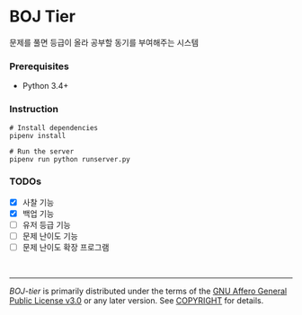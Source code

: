 BOJ Tier
========
문제를 풀면 등급이 올라 공부할 동기를 부여해주는 시스템

### Prerequisites
- Python 3.4+

### Instruction
```
# Install dependencies
pipenv install

# Run the server
pipenv run python runserver.py
```

### TODOs
- [x] 사찰 기능
- [x] 백업 기능
- [ ] 유저 등급 기능
- [ ] 문제 난이도 기능
- [ ] 문제 난이도 확장 프로그램

<br>

--------

*BOJ-tier* is primarily distributed under the terms of the [GNU Affero General
Public License v3.0] or any later version. See [COPYRIGHT] for details.

[GNU Affero General Public License v3.0]: LICENSE
[COPYRIGHT]: COPYRIGHT

